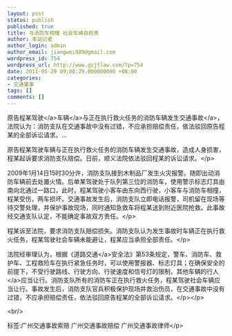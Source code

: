 ```yaml
---
layout: post
status: publish
published: true
title: 与消防车相撞 社会车辆自担责
author: 本站记者
author_login: admin
author_email: jiangwei909@gmail.com
wordpress_id: 754
wordpress_url: http://www.gzjtlaw.com/?p=754
date: 2011-05-29 09:08:29.000000000 +08:00
categories:
- 交通肇事
tags: []
comments: []
---
```

<p>原告程某<a>驾驶<&#47;a><a>车辆<&#47;a>与正在执行救火任务的消防车辆发生<a>交通事故<&#47;a>，法院认为：消防支队在交通事故中没有过错，不应承担赔偿责任，依法驳回原告程某的全部诉讼请求。... <p> 原告程某驾驶车辆与正在执行救火任务的消防车辆发生交通事故，造成人身损害，程某起诉要求消防支队赔偿。日前，顺义法院依法驳回程某的诉讼请求。<&#47;p><p>2009年1月14日15时30分许，消防支队接到木制品厂发生火灾报警。随即出动消防车辆前去处置火情。后单某驾驶处于队列第三位的消防车，使用警示标志灯具由南向北通过一路口，此时，程某驾驶小客车由东向西行驶，小客车与消防车相撞，程某受伤，两车损坏。交通事故发生后，消防支队立即电话报警，司机留在现场等待交警处理，并保护事故现场，同时通知急救车将程某送到附近医院抢救。此事故经交通支队认定，不能确定事故双方责任。<&#47;p><p>程某诉至法院，要求消防支队赔偿损失。消防支队认为发生事故时车辆正在执行救火任务，程某驾驶社会车辆未能避让，程某应当承担全部责任。<&#47;p><p>法院经审理认为，根据《<a>道路交通<&#47;a>安全法》第53条规定，警车、消防车、救护车、工程救险车在执行紧急任务时，可以使用警报器、标志灯具；在确保安全的前提下，不受行驶路线、行驶方向、行驶速度和信号灯的限制，其他车辆的<a>行人<&#47;a>应当让行。消防支队所有的消防车正在执行救火任务，程某驾驶社会车辆应当让行。事故发生后，消防支队官兵积极保护现场并救治伤员，在交通事故中没有过错，不应承担赔偿责任，依法驳回原告程某的全部诉讼请求。<&#47;p><&#47;p><br&#47;><p>标签:广州交通事故索赔 广州交通事故赔偿 广州交通事故律师<&#47;p>
